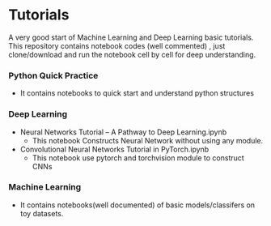 # Tutorials
A very good start of Machine Learning and Deep Learning basic tutorials. This repository contains notebook codes (well commented)  , just clone/download  and run the notebook cell by cell for deep understanding.

### Python Quick Practice
  * It contains notebooks to quick start and understand python structures 
### Deep Learning
  * Neural Networks Tutorial – A Pathway to Deep Learning.ipynb
    * This notebook Constructs Neural Network without using any module.
  * Convolutional Neural Networks Tutorial in PyTorch.ipynb
    * This notebook use pytorch and torchvision module to construct CNNs
### Machine Learning
  * It contains notebooks(well documented) of basic models/classifers on toy datasets.
  
  
